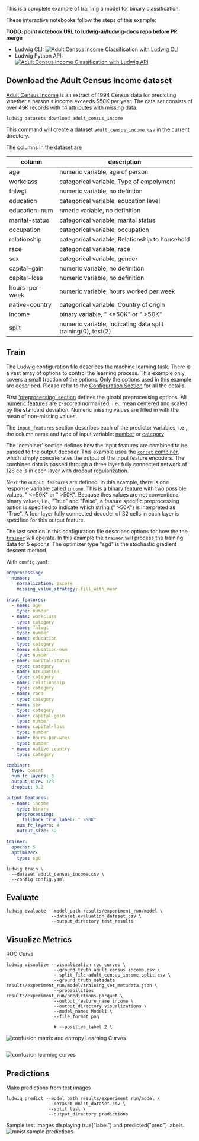 This is a complete example of training a model for binary classification.

These interactive notebooks follow the steps of this example:

**TODO: point notebook URL to ludwig-ai/ludwig-docs repo before PR merge**

- Ludwig CLI: [![Adult Census Income Classification with Ludwig CLI](https://colab.research.google.com/assets/colab-badge.svg)](https://colab.research.google.com/github/jimthompson5802/ludwig-docs/blob/expanded-tabular-data-example/docs/examples/adult_census_income_colab_notebooks/Adult_Census_Income_Classification_with_Ludwig_CLI.ipynb)
- Ludwig Python API: [![Adult Census Income Classification with Ludwig API](https://colab.research.google.com/assets/colab-badge.svg)](https://colab.research.google.com/github/jimthompson5802/ludwig-docs/blob/expanded-tabular-data-example/docs/examples/adult_census_income_colab_notebooks/Adult_Income_Census_Classification_with_Ludwig_API.ipynb)

## Download the Adult Census Income dataset

[Adult Census Income](https://archive.ics.uci.edu/ml/datasets/adult) is an extract of 1994 Census data for predicting whether a person's income exceeds $50K per year.  The data set consists of over 49K records with 14 attributes with missing data.

```shell
ludwig datasets download adult_census_income
```

This command will create a dataset `adult_census_income.csv` in the current directory.

The columns in the dataset are

| column         | description                                                  |
|----------------|--------------------------------------------------------------|
| age            | numeric variable, age of person                              |
| workclass      | categorical variable, Type of empolyment                     |
| fnlwgt         | numeric variable, no defintion                               |
| education      | categorical variable, education level                        |
| education-num  | nmeric variable, no definition                               |
| marital-status | categorical variable, marital status                         |
| occupation     | categorical variable, occupation                             |
| relationship   | categorical variable, Relationship to household              |
| race           | categorical variable, race                                   |
| sex            | categorical variable, gender                                 |
| capital-gain   | numeric variable, no definition                              |
| capital-loss   | numeric variable, no definition                              |
| hours-per-week | numeric variable, hours worked per week                      |
| native-country | categorical variable, Country of origin                      |
| income         | binary variable, " <=50K" or " >50K"                         |
| split          | numeric variable, indicating data split training(0), test(2) |

## Train

The Ludwig configuration file describes the machine learning task.  There is a vast array of options to control the learning process.  This example only covers a small fraction of the options.  Only the options used in this example are described.  Please refer to the [Configuration Section](../../configuration) for all the details.

First ['preprocessing' section](../../configuration/preprocessing) defines the gloabl preprocessing options.  All [numeric features](../../configuration/features/number_features) are z-scored normalized, i.e., mean centered and scaled by the standard deviation.  Numeric missing values are filled in with the mean of non-missing values.

The `input_features` section describes each of the predictor variables, i.e., the column name and type of input variable: [number](../../configuration/features/number_features) or [category](../../configuration/features/category_features/)

The 'combiner' section defines how the input features are combined to be passed to the output decoder.  This example uses the [`concat` combiner](configuration/combiner/#concat-combiner), which simply concatenates the output of the input feature encoders.  The combined data is passed through a three layer fully connected network of 128 cells in each layer with dropout regularization.

Next the `output_features` are defined.  In this example, there is one response variable called `income`.  This is a [binary feature](../../configuration/features/binary_features/) with two possible values: " <=50K" or " >50K".  Because thes values are not conventional binary values, i.e., "True" and "False", a feature specific preprocessing option is specified to indicate which string (" >50K") is interpreted as "True".  A four layer fully connected decoder of 32 cells in each layer is specified for this output feature.

The last section in this configuration file describes options for how the the [`trainer`](../../configuration/trainer/) will operate.  In this example the `trainer` will process the training data for 5 epochs.  The optimizer type "sgd" is the stochastic gradient descent method.

With `config.yaml`:

```yaml
preprocessing:
  number:
    normalization: zscore
    missing_value_strategy: fill_with_mean

input_features:
  - name: age
    type: number
  - name: workclass
    type: category
  - name: fnlwgt
    type: number
  - name: education
    type: category
  - name: education-num
    type: number
  - name: marital-status
    type: category
  - name: occupation
    type: category
  - name: relationship
    type: category
  - name: race
    type: category
  - name: sex
    type: category
  - name: capital-gain
    type: number
  - name: capital-loss
    type: number
  - name: hours-per-week
    type: number
  - name: native-country
    type: category

combiner:
  type: concat
  num_fc_layers: 3
  output_size: 128
  dropout: 0.2

output_features:
  - name: income
    type: binary
    preprocessing:
      fallback_true_label: " >50K"
    num_fc_layers: 4
    output_size: 32

trainer:
  epochs: 5
  optimizer:
    type: sgd
```

```shell
ludwig train \
  --dataset adult_census_income.csv \
  --config config.yaml
```

## Evaluate

```shell
ludwig evaluate --model_path results/experiment_run/model \
                 --dataset evaluation_dataset.csv \
                 --output_directory test_results
```

## Visualize Metrics

ROC Curve

```shell
ludwig visualize --visualization roc_curves \
                  --ground_truth adult_census_income.csv \
                  --split_file adult_census_income.split.csv \
                  --ground_truth_metadata results/experiment_run/model/training_set_metadata.json \
                  --probabilities results/experiment_run/predictions.parquet \
                  --output_feature_name income \
                  --output_directory visualizations \
                  --model_names Model1 \
                  --file_format png

                  # --positive_label 2 \
```

![confusion matrix and entropy]()
Learning Curves

```shell

```

![confusion learning curves]()

## Predictions

Make predictions from test images

```shell
ludwig predict --model_path results/experiment_run/model \
                --dataset mnist_dataset.csv \
                --split test \
                --output_directory predictions
```

Sample test images displaying true("label") and predicted("pred") labels.
![mnist sample predictions]()
